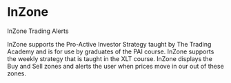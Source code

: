 # InZone
InZone Trading Alerts

InZone supports the Pro-Active Investor Strategy taught by The Trading Academy and is for use by graduates of the PAI course. InZone supports the weekly strategy that is taught in the XLT course. InZone displays the Buy and Sell zones and alerts the user when prices move in our out of these zones.
